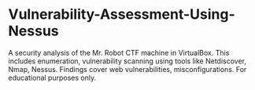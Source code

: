 # Vulnerability-Assessment-Using-Nessus
A security analysis of the Mr. Robot CTF machine in VirtualBox. This includes enumeration, vulnerability scanning using tools like Netdiscover, Nmap, Nessus. Findings cover web vulnerabilities, misconfigurations. For educational purposes only.
